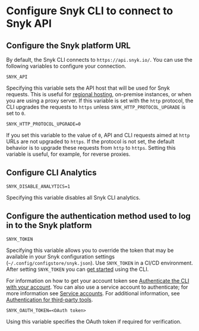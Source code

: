 # Configure Snyk CLI to connect to Snyk API

## **Configure the Snyk platform URL**

By default, the Snyk CLI connects to `https://api.snyk.io/`. You can use the following variables to configure your connection.

`SNYK_API`

Specifying this variable sets the API host that will be used for Snyk requests. This is useful for [regional hosting](../../../working-with-snyk/regional-hosting-and-data-residency.md#cli-and-ci-pipeline-urls), on-premise instances, or when you are using a proxy server. If this variable is set with the `http` protocol, the CLI upgrades the requests to `https` unless `SNYK_HTTP_PROTOCOL_UPGRADE` is set to `0`.

`SNYK_HTTP_PROTOCOL_UPGRADE=0`

If you set this variable to the value of `0`, API and CLI requests aimed at `http` URLs are not upgraded to `https`. If the protocol is not set, the default behavior is to upgrade these requests from `http` to `https`. Setting this variable is useful, for example, for reverse proxies.

## **Configure CLI Analytics**

`SNYK_DISABLE_ANALYTICS=1`

Specifying this variable disables all Snyk CLI analytics.

## **Configure the authentication method used to log in to the Snyk platform**

`SNYK_TOKEN`

Specifying this variable allows you to override the token that may be available in your Snyk configuration settings (`~/.config/configstore/snyk.json`). Use `SNYK_TOKEN` in a CI/CD environment. After setting `SNYK_TOKEN` you can [get started](../getting-started-with-the-snyk-cli.md) using the CLI.

For information on how to get your account token see [Authenticate the CLI with your account](../../../snyk-cli/authenticate-to-use-the-cli.md). You can also use a service account to authenticate; for more information see [Service accounts](../../../enterprise-setup/service-accounts/). For additional information, see [Authentication for third-party tools](../../../enterprise-setup/authentication-for-third-party-tools.md).

`SNYK_OAUTH_TOKEN=<OAuth token>`

Using this variable specifies the OAuth token if required for verification.

